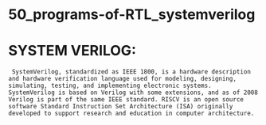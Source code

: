 # 50_programs-of-RTL_systemverilog
# SYSTEM VERILOG:
     SystemVerilog, standardized as IEEE 1800, is a hardware description and hardware verification language used for modeling, designing, simulating, testing, and implementing electronic systems. SystemVerilog is based on Verilog with some extensions, and as of 2008 Verilog is part of the same IEEE standard. RISCV is an open source software Standard Instruction Set Architecture (ISA) originally developed to support research and education in computer architecture.
